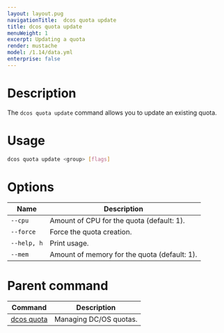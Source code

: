 ```yaml
---
layout: layout.pug
navigationTitle:  dcos quota update
title: dcos quota update
menuWeight: 1
excerpt: Updating a quota
render: mustache
model: /1.14/data.yml
enterprise: false
---
```



# Description

The `dcos quota update` command allows you to update an existing quota.

# Usage

```bash
dcos quota update <group> [flags]
```

# Options

| Name |  Description |
|---------|-------------|
| `--cpu`     | Amount of CPU for the quota (default: 1). |
| `--force` | Force the quota creation. |
| `--help, h`     | Print usage. |
| `--mem`     | Amount of memory for the quota (default: 1). |

# Parent command

| Command | Description |
|---------|-------------|
| [dcos quota](/mesosphere/dcos/1.14/cli/command-reference/dcos-quota/)   | Managing DC/OS quotas. |
